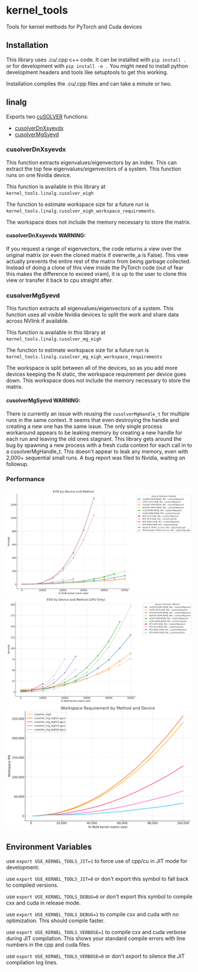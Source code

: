 # kernel_tools
Tools for kernel methods for PyTorch and Cuda devices

## Installation

This library uses .cu/.cpp c++ code. It can be installed with `pip install .` or for development with `pip install -e .` You might need to install python development headers and tools like setuptools to get this working.

Installation compiles the .cu/.cpp files and can take a minute or two.

## linalg
Exports two [cuSOLVER](https://docs.nvidia.com/cuda/cusolver/) functions:
* [cusolverDnXsyevdx](https://docs.nvidia.com/cuda/cusolver/#cusolverdnxgesvd)
* [cusolverMgSyevd](https://docs.nvidia.com/cuda/cusolver/#cusolvermgsyevd)

### cusolverDnXsyevdx

This function extracts eigenvalues/eigenvectors by an index. This can extract the top few
eigenvalues/eigenvectors of a system. This function runs on one Nvidia device.

This function is available in this library at `kernel_tools.linalg.cusolver_eigh`

The function to estimate workspace size for a future run is `kernel_tools.linalg.cusolver_eigh_workspace_requirements`.

The workspace does not include the memory necessary to store the matrix.

#### cusolverDnXsyevdx WARNING:

If you request a range of eigenvectors, the code returns a view over the original matrix (or even the 
cloned matrix if overwrite_a is False). This view actually prevents the entire rest of the matrix from
being garbage collected. Instead of doing a clone of this view inside the PyTorch code (out of fear this makes the difference to exceed vram), it is up to the user to clone this view or transfer it back to cpu straight after.

### cusolverMgSyevd

This function extracts all eigenvalues/eigenvectors of a system. This function uses all visible Nvidia devices to split the work and share data across NVlink if available.

This function is available in this library at `kernel_tools.linalg.cusolver_mg_eigh`

The function to estimate workspace size for a future run is `kernel_tools.linalg.cusolver_mg_eigh_workspace_requirements`

The workspace is split between all of the devices, so as you add more devices keeping the N static, the workspace requirement per device goes down. This workspace does not include the memory necessary to store the matrix.

#### cusolverMgSyevd WARNING:
There is currently an issue with reusing the `cusolverMgHandle_t` for multiple runs in the same context. It seems that even destroying the handle and creating a new one has the same issue. The only single process workaround appears to be leaking memory by creating a new handle for each run and leaving the old ones stagnant. This library gets around the bug by spawning a new process with a fresh cuda context for each call in to a cusolverMgHandle_t. This doesn't appear to leak any memory, even with 2,000+ sequential small runs. A bug report was filed to Nvidia, waiting on followup.

### Performance

![Performance including CPU methods](./images/evd_device_and_method.png)
![Performance GPU methods only](./images/evd_device_and_method_gpu.png)
![Workspace Requirements](./images/evd_workspace_requirement.png)


## Environment Variables

use `export USE_KERNEL_TOOLS_JIT=1` to force use of cpp/cu in JIT mode for development.

use `export USE_KERNEL_TOOLS_JIT=0` or don't export this symbol to fall back to compiled versions.

use `export USE_KERNEL_TOOLS_DEBUG=0` or don't export this symbol to compile cxx and cuda in release mode.

use `export USE_KERNEL_TOOLS_DEBUG=1` to compile cxx and cuda with no optimization. This should compile faster.

use `export USE_KERNEL_TOOLS_VERBOSE=1` to compile cxx and cuda verbose during JIT compilation. This shows your standard compile errors with line numbers in the cpp and cuda files.

use `export USE_KERNEL_TOOLS_VERBOSE=0` or don't export to silence the JIT compilation log lines.